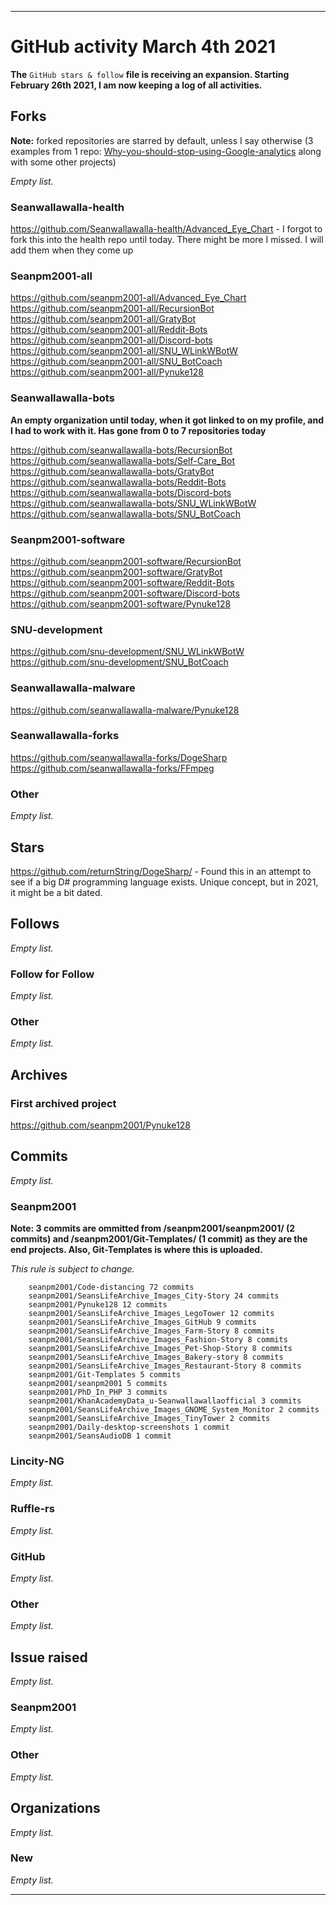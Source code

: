 
***

# GitHub activity March 4th 2021

**The** `GitHub stars & follow` **file is receiving an expansion. Starting February 26th 2021, I am now keeping a log of all activities.**

## Forks

**Note:** forked repositories are starred by default, unless I say otherwise (3 examples from 1 repo: [Why-you-should-stop-using-Google-analytics](https://github.com/seanpm2001/Why-you-should-stop-using-Google-analytics) along with some other projects)

_Empty list._

### Seanwallawalla-health

https://github.com/Seanwallawalla-health/Advanced_Eye_Chart - I forgot to fork this into the health repo until today. There might be more I missed. I will add them when they come up

### Seanpm2001-all

https://github.com/seanpm2001-all/Advanced_Eye_Chart
https://github.com/seanpm2001-all/RecursionBot
https://github.com/seanpm2001-all/GratyBot
https://github.com/seanpm2001-all/Reddit-Bots
https://github.com/seanpm2001-all/Discord-bots
https://github.com/seanpm2001-all/SNU_WLinkWBotW
https://github.com/seanpm2001-all/SNU_BotCoach
https://github.com/seanpm2001-all/Pynuke128

### Seanwallawalla-bots

**An empty organization until today, when it got linked to on my profile, and I had to work with it. Has gone from 0 to 7 repositories today**

https://github.com/seanwallawalla-bots/RecursionBot
https://github.com/seanwallawalla-bots/Self-Care_Bot
https://github.com/seanwallawalla-bots/GratyBot
https://github.com/seanwallawalla-bots/Reddit-Bots
https://github.com/seanwallawalla-bots/Discord-bots
https://github.com/seanwallawalla-bots/SNU_WLinkWBotW
https://github.com/seanwallawalla-bots/SNU_BotCoach

### Seanpm2001-software

https://github.com/seanpm2001-software/RecursionBot
https://github.com/seanpm2001-software/GratyBot
https://github.com/seanpm2001-software/Reddit-Bots
https://github.com/seanpm2001-software/Discord-bots
https://github.com/seanpm2001-software/Pynuke128

### SNU-development

https://github.com/snu-development/SNU_WLinkWBotW
https://github.com/snu-development/SNU_BotCoach

### Seanwallawalla-malware

https://github.com/seanwallawalla-malware/Pynuke128

### Seanwallawalla-forks

https://github.com/seanwallawalla-forks/DogeSharp
https://github.com/seanwallawalla-forks/FFmpeg

### Other

_Empty list._

## Stars

https://github.com/returnString/DogeSharp/ - Found this in an attempt to see if a big D# programming language exists. Unique concept, but in 2021, it might be a bit dated.

## Follows

_Empty list._

### Follow for Follow

_Empty list._

### Other

_Empty list._

## Archives

### First archived project

https://github.com/seanpm2001/Pynuke128

## Commits

_Empty list._

### Seanpm2001

**Note: 3 commits are ommitted from /seanpm2001/seanpm2001/ (2 commits) and /seanpm2001/Git-Templates/ (1 commit) as they are the end projects. Also, Git-Templates is where this is uploaded.**

_This rule is subject to change._

```
    seanpm2001/Code-distancing 72 commits
    seanpm2001/SeansLifeArchive_Images_City-Story 24 commits
    seanpm2001/Pynuke128 12 commits
    seanpm2001/SeansLifeArchive_Images_LegoTower 12 commits
    seanpm2001/SeansLifeArchive_Images_GitHub 9 commits
    seanpm2001/SeansLifeArchive_Images_Farm-Story 8 commits
    seanpm2001/SeansLifeArchive_Images_Fashion-Story 8 commits
    seanpm2001/SeansLifeArchive_Images_Pet-Shop-Story 8 commits
    seanpm2001/SeansLifeArchive_Images_Bakery-story 8 commits
    seanpm2001/SeansLifeArchive_Images_Restaurant-Story 8 commits
    seanpm2001/Git-Templates 5 commits
    seanpm2001/seanpm2001 5 commits
    seanpm2001/PhD_In_PHP 3 commits
    seanpm2001/KhanAcademyData_u-Seanwallawallaofficial 3 commits
    seanpm2001/SeansLifeArchive_Images_GNOME_System_Monitor 2 commits
    seanpm2001/SeansLifeArchive_Images_TinyTower 2 commits
    seanpm2001/Daily-desktop-screenshots 1 commit
    seanpm2001/SeansAudioDB 1 commit 
```

### Lincity-NG

_Empty list._

### Ruffle-rs

_Empty list._

### GitHub

_Empty list._

### Other

_Empty list._

## Issue raised

_Empty list._

### Seanpm2001

_Empty list._

### Other

_Empty list._

## Organizations

_Empty list._

### New

_Empty list._

***

